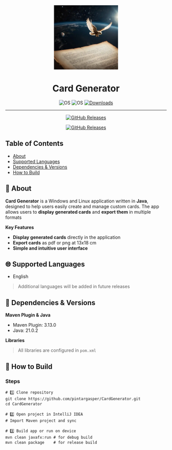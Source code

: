 <div align="center">

<img src="social-preview.png" width="200px" alt="Social Preview">
<br>
<h1>Card Generator</h1>

![OS](https://img.shields.io/badge/Windows-lightgrey)
![OS](https://img.shields.io/badge/Linux-lightgrey)
[![Downloads](https://img.shields.io/github/downloads/pintargasper/cardgenerator/total?style=flat-square)](https://github.com/pintargasper/CardGenerator/releases)

</div>

---
<div align="center">

[![GitHub Releases](https://custom-icon-badges.herokuapp.com/badge/Website-lightgray?style=for-the-badge&logo=website&logoColor=white)](https://gasperpintar.com/card-generator)

[![GitHub Releases](https://custom-icon-badges.herokuapp.com/badge/Download-lightgray?style=for-the-badge&logo=download&logoColor=white)](https://github.com/pintargasper/CardGenerator/releases/latest)

</div>

## Table of Contents
- [About](#-about)
- [Supported Languages](#-supported-languages)
- [Dependencies & Versions](#-dependencies--versions)
- [How to Build](#-how-to-build)

## 🚀 About

**Card Generator** is a Windows and Linux application written in **Java**, designed to help users easily create and manage custom cards. 
The app allows users to **display generated cards** and **export them** in multiple formats

**Key Features**
- **Display generated cards** directly in the application
- **Export cards** as pdf or png at 13x18 cm
- **Simple and intuitive user interface**

## 🌐 Supported Languages
- English

> Additional languages will be added in future releases

## 📝 Dependencies & Versions

**Maven Plugin & Java**
- Maven Plugin: 3.13.0
- Java: 21.0.2

**Libraries**
> All libraries are configured in `pom.xml`

## 📝 How to Build

### Steps

```shell
# 1️⃣ Clone repository
git clone https://github.com/pintargasper/CardGenerator.git
cd CardGenerator

# 2️⃣ Open project in IntelliJ IDEA
# Import Maven project and sync

# 3️⃣ Build app or run on device
mvn clean javafx:run # for debug build
mvn clean package    # for release build
